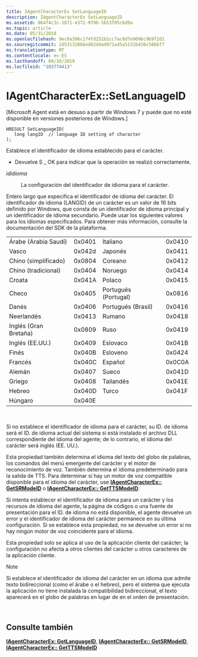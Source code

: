 ```yaml
---
title: IAgentCharacterEx SetLanguageID
description: IAgentCharacterEx SetLanguageID
ms.assetid: 064f4c3c-1871-4372-9796-5b53f05c6d9a
ms.topic: article
ms.date: 05/31/2018
ms.openlocfilehash: 9ec8a396c174fd251b1cc7ac8d7e9696c9b9f2d1
ms.sourcegitcommit: 2d531328b6ed82d4ad971a45a5131b430c5866f7
ms.translationtype: MT
ms.contentlocale: es-ES
ms.lasthandoff: 09/16/2019
ms.locfileid: "103774413"
---
```

# <a name="iagentcharacterexsetlanguageid"></a>IAgentCharacterEx::SetLanguageID

\[Microsoft Agent está en desuso a partir de Windows 7 y puede que no esté disponible en versiones posteriores de Windows.\]

``` syntax
HRESULT SetLanguageID(
   long langID  // language ID setting of character
); 
```

Establece el identificador de idioma establecido para el carácter.

-   Devuelve S \_ OK para indicar que la operación se realizó correctamente.

<dl> <dt>

<span id="langID"></span><span id="langid"></span><span id="LANGID"></span>*ididioma*
</dt> <dd>

La configuración del identificador de idioma para el carácter.

</dd> </dl>

Entero largo que especifica el identificador de idioma del carácter. El identificador de idioma (LANGID) de un carácter es un valor de 16 bits definido por Windows, que consta de un identificador de idioma principal y un identificador de idioma secundario. Puede usar los siguientes valores para los idiomas especificados. Para obtener más información, consulte la documentación del SDK de la plataforma.



|                       |        |                       |        |
|-----------------------|--------|-----------------------|--------|
| Árabe (Arabia Saudí)        | 0x0401 | Italiano               | 0x0410 |
| Vasco                | 0x042d | Japonés              | 0x0411 |
| Chino (simplificado)  | 0x0804 | Coreano                | 0x0412 |
| Chino (tradicional) | 0x0404 | Noruego             | 0x0414 |
| Croata              | 0x041A | Polaco                | 0x0415 |
| Checo                 | 0x0405 | Portugués (Portugal) | 0x0816 |
| Danés                | 0x0406 | Portugués (Brasil)   | 0x0416 |
| Neerlandés                 | 0x0413 | Rumano              | 0x0418 |
| Inglés (Gran Bretaña)     | 0x0809 | Ruso               | 0x0419 |
| Inglés (EE.UU.)          | 0x0409 | Eslovaco             | 0x041B |
| Finés               | 0x040B | Esloveno             | 0x0424 |
| Francés                | 0x040C | Español               | 0x0C0A |
| Alemán                | 0x0407 | Sueco               | 0x041D |
| Griego                 | 0x0408 | Tailandés                  | 0x041E |
| Hebreo                | 0x040D | Turco               | 0x041F |
| Húngaro             | 0x040E |                       |        |



 

Si no establece el identificador de idioma para el carácter, su ID. de idioma será el ID. de idioma actual del sistema si está instalado el archivo DLL correspondiente del idioma del agente; de lo contrario, el idioma del carácter será inglés (EE. UU.).

Esta propiedad también determina el idioma del texto del globo de palabras, los comandos del menú emergente del carácter y el motor de reconocimiento de voz. También determina el idioma predeterminado para la salida de TTS. Para determinar si hay un motor de voz compatible disponible para el idioma del carácter, use [**IAgentCharacterEx:: GetSRModeID**](iagentcharacterex--getsrmodeid.md) o [**IAgentCharacterEx:: GetTTSModeID**](iagentcharacterex--getttsmodeid.md).

Si intenta establecer el identificador de idioma para un carácter y los recursos de idioma del agente, la página de códigos o una fuente de presentación para el ID. de idioma no está disponible, el agente devuelve un error y el identificador de idioma del carácter permanece en su última configuración. Si se establece esta propiedad, no se devuelve un error si no hay ningún motor de voz coincidente para el idioma.

Esta propiedad solo se aplica al uso de la aplicación cliente del carácter; la configuración no afecta a otros clientes del carácter u otros caracteres de la aplicación cliente.

> [!Note]  
> Si establece el identificador de idioma del carácter en un idioma que admite texto bidireccional (como el árabe o el hebreo), pero el sistema que ejecuta la aplicación no tiene instalada la compatibilidad bidireccional, el texto aparecerá en el globo de palabras en lugar de en el orden de presentación.

 

## <a name="see-also"></a>Consulte también

[**IAgentCharacterEx: GetLanguageID**](iagentcharacterex--getlanguageid.md), [**IAgentCharacterEx:: GetSRModeID**](iagentcharacterex--getsrmodeid.md), [**IAgentCharacterEx:: GetTTSModeID**](iagentcharacterex--getttsmodeid.md)


 

 




